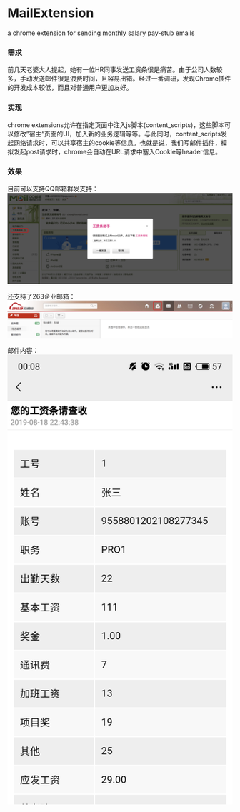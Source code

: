 # MailExtension
a chrome extension for sending monthly salary pay-stub emails

### 需求
前几天老婆大人提起，她有一位HR同事发送工资条很是痛苦。由于公司人数较多，手动发送邮件很是浪费时间，且容易出错。经过一番调研，发现Chrome插件的开发成本较低，而且对普通用户更加友好。

### 实现
chrome extensions允许在指定页面中注入js脚本(content_scripts)，这些脚本可以修改”宿主“页面的UI，加入新的业务逻辑等等。与此同时，content_scripts发起网络请求时，可以共享宿主的cookie等信息。也就是说，我们写邮件插件，模拟发起post请求时，chrome会自动在URL请求中塞入Cookie等header信息。

### 效果
目前可以支持QQ邮箱群发支持：<br/>
![preview](captureQQ.png)

还支持了263企业邮箱：<br/>
![preview](capture263.png)

邮件内容：<br/>
![preview](captureInbox.png)

